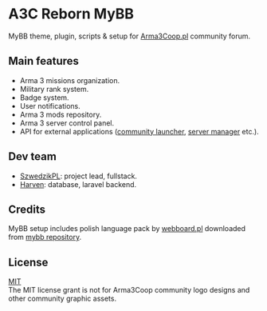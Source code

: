 # A3C Reborn MyBB
MyBB theme, plugin, scripts & setup for [Arma3Coop.pl](https://arma3coop.pl) community forum.

## Main features
- Arma 3 missions organization.
- Military rank system.
- Badge system.
- User notifications.
- Arma 3 mods repository.
- Arma 3 server control panel.
- API for external applications ([community launcher](https://github.com/SzwedzikPL/A3CLauncher), [server manager](https://github.com/SzwedzikPL/A3CRebornServer) etc.).

## Dev team
- [SzwedzikPL](https://github.com/SzwedzikPL): project lead, fullstack.
- [Harven](https://github.com/michalpietryka): database, laravel backend.

## Credits
MyBB setup includes polish language pack by [webboard.pl](https://webboard.pl/) downloaded from [mybb repository](https://community.mybb.com/mods.php?action=view&pid=920).

## License
[MIT](https://github.com/SzwedzikPL/A3CRebornMyBB/blob/master/LICENSE)  
The MIT license grant is not for Arma3Coop community logo designs and other community graphic assets.
